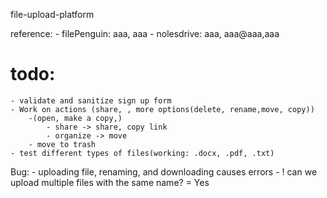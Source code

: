 file-upload-platform

reference:
    - filePenguin: aaa, aaa
    - nolesdrive: aaa, aaa@aaa,aaa
# todo:
    - validate and sanitize sign up form
    - Work on actions (share, , more options(delete, rename,move, copy))
        -(open, make a copy,)
            - share -> share, copy link
            - organize -> move
        - move to trash
    - test different types of files(working: .docx, .pdf, .txt)

Bug: 
    - uploading file, renaming, and downloading causes errors
    - ! can we upload multiple files with the same name? = Yes